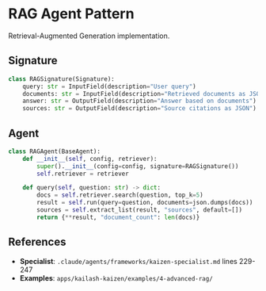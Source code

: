 # RAG Agent Pattern

Retrieval-Augmented Generation implementation.

## Signature

```python
class RAGSignature(Signature):
    query: str = InputField(description="User query")
    documents: str = InputField(description="Retrieved documents as JSON")
    answer: str = OutputField(description="Answer based on documents")
    sources: str = OutputField(description="Source citations as JSON")
```

## Agent

```python
class RAGAgent(BaseAgent):
    def __init__(self, config, retriever):
        super().__init__(config=config, signature=RAGSignature())
        self.retriever = retriever

    def query(self, question: str) -> dict:
        docs = self.retriever.search(question, top_k=5)
        result = self.run(query=question, documents=json.dumps(docs))
        sources = self.extract_list(result, "sources", default=[])
        return {**result, "document_count": len(docs)}
```

## References
- **Specialist**: `.claude/agents/frameworks/kaizen-specialist.md` lines 229-247
- **Examples**: `apps/kailash-kaizen/examples/4-advanced-rag/`
